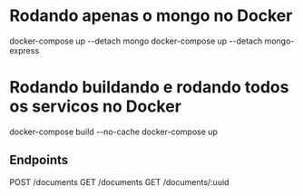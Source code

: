 # Rodando apenas o mongo no Docker
docker-compose up --detach mongo
docker-compose up --detach mongo-express

# Rodando buildando e rodando todos os servicos no Docker
docker-compose build --no-cache 
docker-compose up

## Endpoints
POST /documents
GET  /documents
GET  /documents/:uuid

